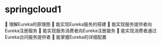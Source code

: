 # springcloud1
	理解Eureka的原理图
	能实现Eureka服务的搭建
	能实现服务提供者向Eureka注册服务
	能实现服务消费者向Eureka注册服务
	能实现消费者通过Eureka访问服务提供者
	能掌握Eureka的详细配置
